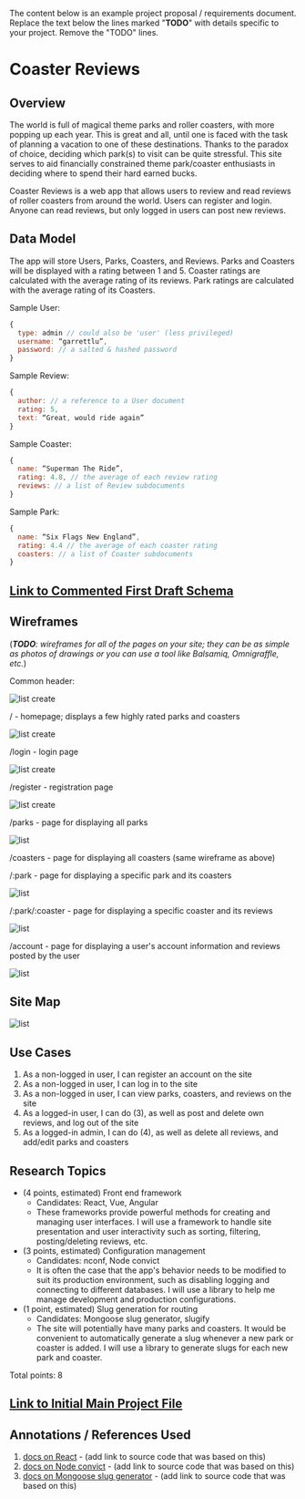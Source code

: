 The content below is an example project proposal / requirements document. Replace the text below the lines marked "__TODO__" with details specific to your project. Remove the "TODO" lines.

# Coaster Reviews

## Overview

The world is full of magical theme parks and roller coasters, with more popping up each year. This is great and all, until one is faced with the task of planning a vacation to one of these destinations. Thanks to the paradox of choice, deciding which park(s) to visit can be quite stressful. This site serves to aid financially constrained theme park/coaster enthusiasts in deciding where to spend their hard earned bucks.

Coaster Reviews is a web app that allows users to review and read reviews of roller coasters from around the world. Users can register and login. Anyone can read reviews, but only logged in users can post new reviews.


## Data Model

The app will store Users, Parks, Coasters, and Reviews. Parks and Coasters will be displayed with a rating between 1 and 5. Coaster ratings are calculated with the average rating of its reviews. Park ratings are calculated with the average rating of its Coasters.

Sample User:

```javascript
{
  type: admin // could also be 'user' (less privileged)
  username: “garrettlu”,
  password: // a salted & hashed password
}
```

Sample Review:

```javascript
{
  author: // a reference to a User document
  rating: 5,
  text: “Great, would ride again”
}
```

Sample Coaster:

```javascript
{
  name: “Superman The Ride”,
  rating: 4.8, // the average of each review rating
  reviews: // a list of Review subdocuments
}
```

Sample Park:

```javascript
{
  name: “Six Flags New England”,
  rating: 4.4 // the average of each coaster rating
  coasters: // a list of Coaster subdocuments
}
```


## [Link to Commented First Draft Schema](db.js) 


## Wireframes

(___TODO__: wireframes for all of the pages on your site; they can be as simple as photos of drawings or you can use a tool like Balsamiq, Omnigraffle, etc._)

Common header:

![list create](documentation/header.png)

/ - homepage; displays a few highly rated parks and coasters

![list create](documentation/home.png)

/login - login page

![list create](documentation/login.png)

/register - registration page

![list create](documentation/register.png)

/parks - page for displaying all parks

![list](documentation/parks-coasters.png)

/coasters - page for displaying all coasters (same wireframe as above)

/:park - page for displaying a specific park and its coasters

![list](documentation/park.png)

/:park/:coaster - page for displaying a specific coaster and its reviews

![list](documentation/coaster.png)

/account - page for displaying a user's account information and reviews posted by the user

![list](documentation/account.png)


## Site Map

![list](documentation/sitemap.png)


## Use Cases

1. As a non-logged in user, I can register an account on the site
2. As a non-logged in user, I can log in to the site
3. As a non-logged in user, I can view parks, coasters, and reviews on the site
4. As a logged-in user, I can do (3), as well as post and delete own reviews, and log out of the site
5. As a logged-in admin, I can do (4), as well as delete all reviews, and add/edit parks and coasters


## Research Topics

* (4 points, estimated) Front end framework
  * Candidates: React, Vue, Angular
  * These frameworks provide powerful methods for creating and managing user interfaces. I will use a framework to handle site presentation and user interactivity such as sorting, filtering, posting/deleting reviews, etc.
* (3 points, estimated) Configuration management
  * Candidates: nconf, Node convict
  * It is often the case that the app's behavior needs to be modified to suit its production environment, such as disabling logging and connecting to different databases. I will use a library to help me manage development and production configurations.
* (1 point, estimated) Slug generation for routing
  * Candidates: Mongoose slug generator, slugify
  * The site will potentially have many parks and coasters. It would be convenient to automatically generate a slug whenever a new park or coaster is added. I will use a library to generate slugs for each new park and coaster.

Total points: 8


## [Link to Initial Main Project File](app.js) 


## Annotations / References Used

1. [docs on React](https://reactjs.org/docs/getting-started.html) - (add link to source code that was based on this)
2. [docs on Node convict](https://www.npmjs.com/package/convict) - (add link to source code that was based on this)
2. [docs on Mongoose slug generator](https://www.npmjs.com/package/mongoose-slug-generator) - (add link to source code that was based on this)